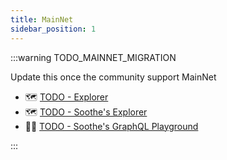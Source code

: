 ```yaml
---
title: MainNet
sidebar_position: 1
---
```


:::warning TODO_MAINNET_MIGRATION

Update this once the community support MainNet

- 🗺️ [TODO - Explorer]()
- 🗺️ [TODO - Soothe's Explorer]()
- 👨‍💻 [TODO - Soothe's GraphQL Playground]()

:::
